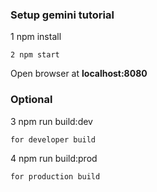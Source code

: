 ### Setup gemini tutorial

1 npm install
```
2 npm start
```
Open browser at **localhost:8080**

### Optional

3 npm run build:dev
```
for developer build
```

4 npm run build:prod
```
for production build
```



